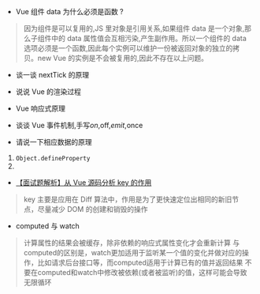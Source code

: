 

- Vue 组件 data 为什么必须是函数 ?
> 因为组件是可以复用的,JS 里对象是引用关系,如果组件 data 是一个对象,那么子组件中的 data 属性值会互相污染,产生副作用。所以一个组件的 data 选项必须是一个函数,因此每个实例可以维护一份被返回对象的独立的拷贝。new Vue 的实例是不会被复用的,因此不存在以上问题。

- 谈一谈 nextTick 的原理
- 说说 Vue 的渲染过程
- Vue 响应式原理
- 谈谈 Vue 事件机制,手写$on,$off,$emit,$once


- 请说一下相应数据的原理

1. `Object.defineProperty`
2. 


- [【面试题解析】从 Vue 源码分析 key 的作用](https://juejin.im/post/5e6e2348f265da57424ba664)
> key 主要是应用在 Diff 算法中，作用是为了更快速定位出相同的新旧节点，尽量减少 DOM 的创建和销毁的操作


- computed 与 watch

> 计算属性的结果会被缓存，除非依赖的响应式属性变化才会重新计算
> 与computed的区别是，watch更加适用于监听某一个值的变化并做对应的操作，比如请求后台接口等，而computed适用于计算已有的值并返回结果
> 不要在computed和watch中修改被依赖(或者被监听)的值，这样可能会导致无限循环